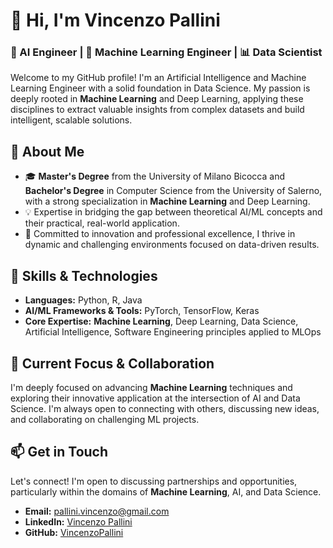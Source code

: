 # 👋 Hi, I'm Vincenzo Pallini

### 🤖 AI Engineer | 🧠 Machine Learning Engineer | 📊 Data Scientist

Welcome to my GitHub profile! I'm an Artificial Intelligence and Machine Learning Engineer with a solid foundation in Data Science. My passion is deeply rooted in **Machine Learning** and Deep Learning, applying these disciplines to extract valuable insights from complex datasets and build intelligent, scalable solutions.

## 🧠 About Me

- 🎓 **Master's Degree** from the University of Milano Bicocca and **Bachelor's Degree** in Computer Science from the University of Salerno, with a strong specialization in **Machine Learning** and Deep Learning.
- 💡 Expertise in bridging the gap between theoretical AI/ML concepts and their practical, real-world application.
- 🚀 Committed to innovation and professional excellence, I thrive in dynamic and challenging environments focused on data-driven results.

## 🔧 Skills & Technologies

- **Languages:** Python, R, Java
- **AI/ML Frameworks & Tools:** PyTorch, TensorFlow, Keras
- **Core Expertise:** **Machine Learning**, Deep Learning, Data Science, Artificial Intelligence, Software Engineering principles applied to MLOps

## 🌱 Current Focus & Collaboration

I'm deeply focused on advancing **Machine Learning** techniques and exploring their innovative application at the intersection of AI and Data Science. I'm always open to connecting with others, discussing new ideas, and collaborating on challenging ML projects.

## 📫 Get in Touch

Let's connect! I'm open to discussing partnerships and opportunities, particularly within the domains of **Machine Learning**, AI, and Data Science.

- **Email:** [pallini.vincenzo@gmail.com](mailto:pallini.vincenzo@gmail.com)
- **LinkedIn:** [Vincenzo Pallini](https://www.linkedin.com/in/vincenzo-pallini-33626110b/)
- **GitHub:** [VincenzoPallini](https://github.com/VincenzoPallini)

